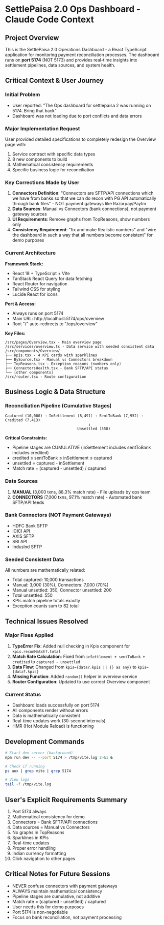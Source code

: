 # SettlePaisa 2.0 Ops Dashboard - Claude Code Context

## Project Overview
This is the SettlePaisa 2.0 Operations Dashboard - a React TypeScript application for monitoring payment reconciliation processes. The dashboard runs on **port 5174** (NOT 5173) and provides real-time insights into settlement pipelines, data sources, and system health.

## Critical Context & User Journey

### Initial Problem
- User reported: "The Ops dashboard for settlepaisa 2 was running on 5174. Bring that back"
- Dashboard was not loading due to port conflicts and data errors

### Major Implementation Request
User provided detailed specifications to completely redesign the Overview page with:
1. Service contract with specific data types
2. 8 new components to build
3. Mathematical consistency requirements
4. Specific business logic for reconciliation

### Key Corrections Made by User
1. **Connectors Definition**: "Connectors are SFTP/API connections which we have from banks so that we can do recon with PG API automatically through bank files" - NOT payment gateways like Razorpay/Paytm
2. **Data Sources**: Manual vs Connectors (bank connections), not payment gateway sources
3. **UI Requirements**: Remove graphs from TopReasons, show numbers only
4. **Consistency Requirement**: "fix and make Realistic numbers" and "wire the dashboard in such a way that all numbers become consistent" for demo purposes

### Current Architecture

**Framework Stack:**
- React 18 + TypeScript + Vite
- TanStack React Query for data fetching
- React Router for navigation
- Tailwind CSS for styling
- Lucide React for icons

**Port & Access:**
- Always runs on port 5174
- Main URL: http://localhost:5174/ops/overview
- Root "/" auto-redirects to "/ops/overview"

**Key Files:**
```
/src/pages/Overview.tsx - Main overview page
/src/services/overview.ts - Data service with seeded consistent data
/src/components/Overview/
├── Kpis.tsx - 4 KPI cards with sparklines
├── BySource.tsx - Manual vs Connectors breakdown
├── TopReasons.tsx - Exception reasons (numbers only)
├── ConnectorsHealth.tsx - Bank SFTP/API status
└── [other components]
/src/router.tsx - Route configuration
```

## Business Logic & Data Structure

### Reconciliation Pipeline (Cumulative Stages)
```
Captured (10,000) → InSettlement (8,491) → SentToBank (7,952) → Credited (7,413)
                                      ↓
                                 Unsettled (550)
```

**Critical Constraints:**
- Pipeline stages are CUMULATIVE (inSettlement includes sentToBank includes credited)
- credited ≤ sentToBank ≤ inSettlement ≤ captured
- unsettled = captured - inSettlement
- Match rate = (captured - unsettled) / captured

### Data Sources
1. **MANUAL** (3,000 txns, 88.3% match rate) - File uploads by ops team
2. **CONNECTORS** (7,000 txns, 97.1% match rate) - Automated bank SFTP/API feeds

### Bank Connectors (NOT Payment Gateways)
- HDFC Bank SFTP
- ICICI API  
- AXIS SFTP
- SBI API
- IndusInd SFTP

### Seeded Consistent Data
All numbers are mathematically related:
- Total captured: 10,000 transactions
- Manual: 3,000 (30%), Connectors: 7,000 (70%)
- Manual unsettled: 350, Connector unsettled: 200
- Total unsettled: 550
- KPIs match pipeline totals exactly
- Exception counts sum to 82 total

## Technical Issues Resolved

### Major Fixes Applied
1. **TypeError Fix**: Added null checking in Kpis component for `kpis.reconMatch?.total`
2. **Match Rate Calculation**: Fixed from `inSettlement + sentToBank + credited` to `captured - unsettled`
3. **Data Flow**: Changed from `kpis={data?.kpis || {} as any}` to `kpis={data?.kpis}`
4. **Missing Function**: Added `random()` helper in overview service
5. **Router Configuration**: Updated to use correct Overview component

### Current Status
- Dashboard loads successfully on port 5174
- All components render without errors
- Data is mathematically consistent
- Real-time updates work (30-second intervals)
- HMR (Hot Module Reload) is functioning

## Development Commands
```bash
# Start dev server (background)
npm run dev -- --port 5174 > /tmp/vite.log 2>&1 &

# Check if running
ps aux | grep vite | grep 5174

# View logs
tail -f /tmp/vite.log
```

## User's Explicit Requirements Summary
1. Port 5174 always
2. Mathematical consistency for demo
3. Connectors = Bank SFTP/API connections
4. Data sources = Manual vs Connectors
5. No graphs in TopReasons
6. Sparklines in KPIs
7. Real-time updates
8. Proper error handling
9. Indian currency formatting
10. Click navigation to other pages

## Critical Notes for Future Sessions
- NEVER confuse connectors with payment gateways
- ALWAYS maintain mathematical consistency
- Pipeline stages are cumulative, not additive
- Match rate = (captured - unsettled) / captured
- User needs this for demo purposes
- Port 5174 is non-negotiable
- Focus on bank reconciliation, not payment processing